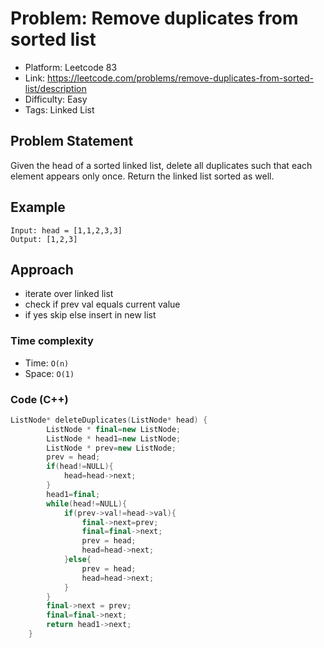 # Problem: Remove duplicates from sorted list

- Platform: Leetcode 83
- Link: https://leetcode.com/problems/remove-duplicates-from-sorted-list/description
- Difficulty: Easy
- Tags: Linked List

## Problem Statement
Given the head of a sorted linked list, delete all duplicates such that each element appears only once. Return the linked list sorted as well.

## Example

```
Input: head = [1,1,2,3,3]
Output: [1,2,3]
```

## Approach 
- iterate over linked list
- check if prev val equals current value
- if yes skip else insert in new list


### Time complexity
- Time: `O(n)` 
- Space: `O(1)`

### Code (C++)
```c++
ListNode* deleteDuplicates(ListNode* head) {
        ListNode * final=new ListNode;
        ListNode * head1=new ListNode;
        ListNode * prev=new ListNode;
        prev = head;
        if(head!=NULL){
            head=head->next;
        }
        head1=final;
        while(head!=NULL){
            if(prev->val!=head->val){
                final->next=prev;
                final=final->next;
                prev = head;
                head=head->next;
            }else{
                prev = head;
                head=head->next;
            }
        }
        final->next = prev;
        final=final->next;
        return head1->next;
    }
```
